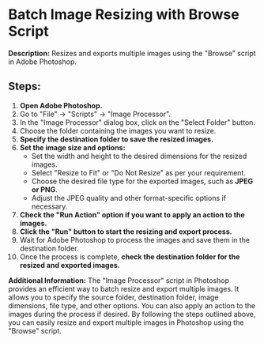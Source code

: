 # Batch Image Resizing with Browse Script

**Description:** Resizes and exports multiple images using the "Browse" script in Adobe Photoshop.

## Steps:

1. **Open Adobe Photoshop.**
2. Go to "File" -> "Scripts" -> "Image Processor".
3. In the "Image Processor" dialog box, click on the "Select Folder" button.
4. Choose the folder containing the images you want to resize.
5. **Specify the destination folder to save the resized images.**
6. **Set the image size and options:**
    - Set the width and height to the desired dimensions for the resized images.
    - Select "Resize to Fit" or "Do Not Resize" as per your requirement.
    - Choose the desired file type for the exported images, such as **JPEG or PNG**.
    - Adjust the JPEG quality and other format-specific options if necessary.
7. **Check the "Run Action" option if you want to apply an action to the images.**
8. **Click the "Run" button to start the resizing and export process.**
9. Wait for Adobe Photoshop to process the images and save them in the destination folder.
10. Once the process is complete, **check the destination folder for the resized and exported images.**

**Additional Information:** The "Image Processor" script in Photoshop provides an efficient way to batch resize and export multiple images. It allows you to specify the source folder, destination folder, image dimensions, file type, and other options. You can also apply an action to the images during the process if desired. By following the steps outlined above, you can easily resize and export multiple images in Photoshop using the "Browse" script.
